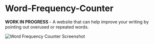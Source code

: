 # Word-Frequency-Counter
**WORK IN PROGRESS** - A website that can help improve your writing by pointing out overused or repeated words.

![Word Frequency Counter Screenshot](https://user-images.githubusercontent.com/47066511/106420374-7c313080-6428-11eb-9268-1dcf85251531.png)
